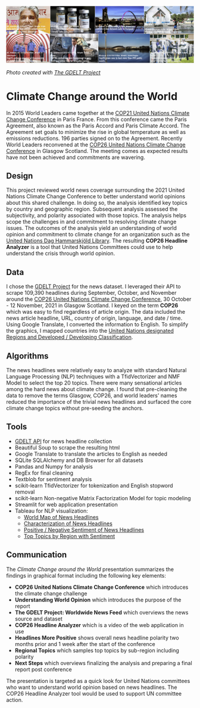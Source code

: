 ![](https://github.com/arbgar/metis/blob/main/NLP/Project/Deliverable/Header.png?raw=true)

 *Photo created with [The GDELT Project](https://www.gdeltproject.org/)*

# Climate Change around the World

In 2015 World Leaders came together at the [COP21 United Nations Climate Change Conference](https://en.wikipedia.org/wiki/Paris_Agreement) in Paris France. From this conference came the Paris Agreement, also known as the Paris Accord and Paris Climate Accord. The Agreement set goals to minimize the rise in global temperature as well as emissions reductions. 196 parties signed on to the Agreement. Recently World Leaders reconvened at the [COP26 United Nations Climate Change Conference](https://en.wikipedia.org/wiki/2021_United_Nations_Climate_Change_Conference) in Glasgow Scotland. The meeting comes as expected results have not been achieved and commitments are wavering.

## Design

This project reviewed world news coverage surrounding the 2021 United Nations Climate Change Conference to better understand world opinions about this shared challenge. In doing so, the analysis identified key topics by country and geographic region. Subsequent analysis assessed the subjectivity, and polarity associated with those topics. The analysis helps scope the challenges in and commitment to resolving climate change issues. The outcomes of the analysis yield an understanding of world opinion and commitment to climate change for an organization such as the [United Nations Dag Hammarskjöld Library](https://www.un.org/en/library). The resulting **COP26 Headline Analyzer** is a tool that United Nations Committees could use to help understand the crisis through world opinion.

## Data

I chose the [GDELT Project](https://www.gdeltproject.org/) for the news dataset. I leveraged their API to scrape 109,390 headlines during September, October, and November around the [COP26 United Nations Climate Change Conference](https://en.wikipedia.org/wiki/2021_United_Nations_Climate_Change_Conference), 30 October - 12 November, 2021 in Glasgow Scotland. I keyed on the term **COP26** which was easy to find regardless of article origin. The data included the news article headline, URL, country of origin, language, and date / time. Using Google Translate, I converted the information to English. To simplify the graphics, I mapped countries into the [United Nations designated Regions and Developed / Developing Classification](https://unstats.un.org/unsd/methodology/m49/overview/).

## Algorithms

The news  headlines were relatively easy to analyze with standard Natural Language Processing (NLP) techniques with a TfidVectorizer and NMF Model to select the top 20 topics. There were many sensational articles among the hard news about climate change.  I found that pre-cleaning the data to remove the terms Glasgow, COP26, and world leaders' names reduced the importance of the trivial news headlines and surfaced the core climate change topics without pre-seeding the anchors.   

## Tools

- [GDELT API](https://blog.gdeltproject.org/gdelt-doc-2-0-api-debuts/) for news headline collection
- Beautiful Soup to scrape the resulting html 
- Google Translate to translate the articles to English as needed
- SQLite SQLAlchemy and DB Browser for all datasets  
- Pandas and Numpy for analysis
- RegEx for final cleaning 
- Textblob for sentiment analysis
- scikit-learn TfidVectorizer for tokenization and  English stopword removal
- scikit-learn Non-negative Matrix Factorization Model for topic modeling
- Streamlit for web application presentation
- Tableau for NLP visualization:
  -  [World Map of News Headlines](https://public.tableau.com/app/profile/alison.garrett/viz/nlp_map/Dashboard1)
  - [Characterization of News Headlines](https://public.tableau.com/app/profile/alison.garrett/viz/de_headlines/Dashboard1)
  - [Positive / Negative Sentiment of News Headlines](https://public.tableau.com/app/profile/alison.garrett/viz/de_headlines/Dashboard2#2)
  - [Top Topics by Region with Sentiment](https://public.tableau.com/app/profile/alison.garrett/viz/de_local/Dashboard1)

## Communication

The *Climate Change around the World* presentation summarizes the findings in graphical format including the following key elements:

- **COP26 United Nations Climate Change Conference** which introduces the climate change challenge
- **Understanding World Opinion** which introduces the purpose of the report
- **The GDELT Project: Worldwide News Feed** which overviews the news source and dataset
- **COP26 Headline Analyzer** which is a video of the web application in use
- **Headlines More Positive** shows overall news headline polarity two months prior and 1 week after the start of the conference
- **Regional Topics** which samples top topics by sub-region including polarity
- **Next Steps** which overviews finalizing the analysis and preparing a final report post conference

The presentation is targeted as a quick look for United Nations committees who want to understand world opinion based on news headlines. The COP26 Headline Analyzer tool would be used to support UN committee action.
